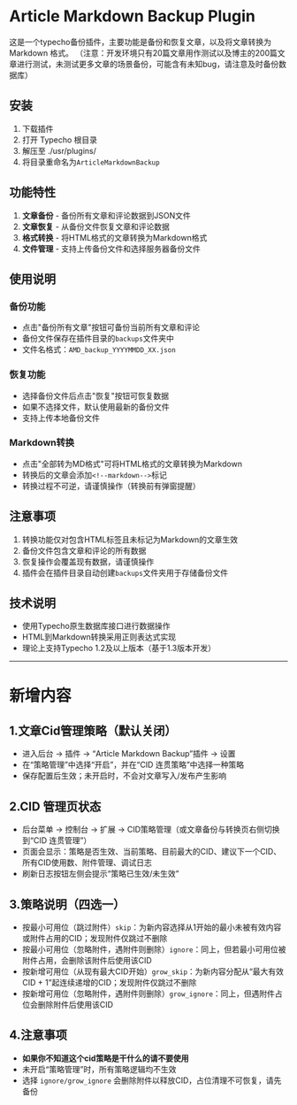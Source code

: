 # Article Markdown Backup Plugin

这是一个typecho备份插件，主要功能是备份和恢复文章，以及将文章转换为 Markdown 格式。
（注意：开发环境只有20篇文章用作测试以及博主的200篇文章进行测试，未测试更多文章的场景备份，可能含有未知bug，请注意及时备份数据库）

## 安装
1. 下载插件
2. 打开 Typecho 根目录
3. 解压至 ./usr/plugins/
4. 将目录重命名为`ArticleMarkdownBackup`

## 功能特性

1. **文章备份** - 备份所有文章和评论数据到JSON文件
2. **文章恢复** - 从备份文件恢复文章和评论数据
3. **格式转换** - 将HTML格式的文章转换为Markdown格式
4. **文件管理** - 支持上传备份文件和选择服务器备份文件

## 使用说明

### 备份功能
- 点击"备份所有文章"按钮可备份当前所有文章和评论
- 备份文件保存在插件目录的`backups`文件夹中
- 文件名格式：`AMD_backup_YYYYMMDD_XX.json`

### 恢复功能
- 选择备份文件后点击"恢复"按钮可恢复数据
- 如果不选择文件，默认使用最新的备份文件
- 支持上传本地备份文件

### Markdown转换
- 点击"全部转为MD格式"可将HTML格式的文章转换为Markdown
- 转换后的文章会添加`<!--markdown-->`标记
- 转换过程不可逆，请谨慎操作（转换前有弹窗提醒）

## 注意事项

1. 转换功能仅对包含HTML标签且未标记为Markdown的文章生效
2. 备份文件包含文章和评论的所有数据
3. 恢复操作会覆盖现有数据，请谨慎操作
4. 插件会在插件目录自动创建`backups`文件夹用于存储备份文件

## 技术说明

- 使用Typecho原生数据库接口进行数据操作
- HTML到Markdown转换采用正则表达式实现
- 理论上支持Typecho 1.2及以上版本（基于1.3版本开发）


-------------

# 新增内容

## 1.文章Cid管理策略（默认关闭）
- 进入后台 → 插件 → “Article Markdown Backup”插件 → 设置
- 在“策略管理”中选择“开启”，并在“CID 连贯策略”中选择一种策略
- 保存配置后生效；未开启时，不会对文章写入/发布产生影响

## 2.CID 管理页状态
- 后台菜单 → 控制台 → 扩展 → CID策略管理（或文章备份与转换页右侧切换到“CID 连贯管理”）
- 页面会显示：策略是否生效、当前策略、目前最大的CID、建议下一个CID、所有CID使用数、附件管理、调试日志
- 刷新日志按钮左侧会提示“策略已生效/未生效”

## 3.策略说明（四选一）
- 按最小可用位（跳过附件）`skip`：为新内容选择从1开始的最小未被有效内容或附件占用的CID；发现附件仅跳过不删除
- 按最小可用位（忽略附件，遇附件则删除）`ignore`：同上，但若最小可用位被附件占用，会删除该附件后使用该CID
- 按新增可用位（从现有最大CID开始）`grow_skip`：为新内容分配从“最大有效CID + 1”起连续递增的CID；发现附件仅跳过不删除
- 按新增可用位（忽略附件，遇附件则删除）`grow_ignore`：同上，但遇附件占位会删除附件后使用该CID

## 4.注意事项
- **如果你不知道这个cid策略是干什么的请不要使用**
- 未开启“策略管理”时，所有策略逻辑均不生效
- 选择 `ignore/grow_ignore` 会删除附件以释放CID，占位清理不可恢复，请先备份
